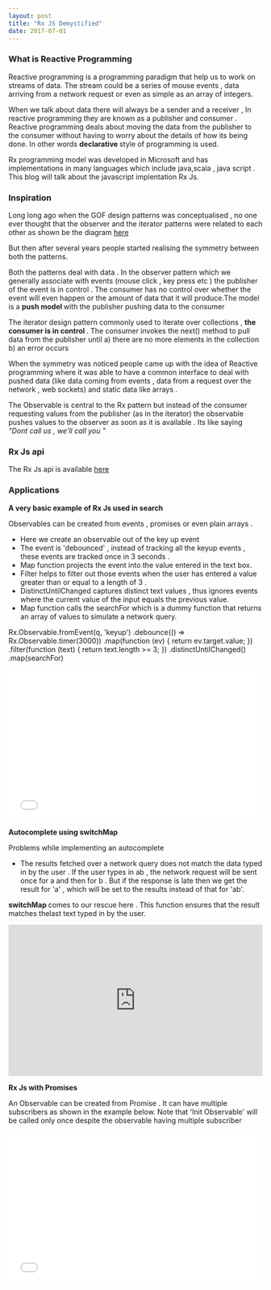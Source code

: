 ```yaml
---
layout: post
title: "Rx JS Demystified"
date: 2017-07-01
---
```


<h3> What is Reactive Programming </h3>

Reactive programming is a programming paradigm that help us to work on streams of data. The stream could be a series of mouse events , data arriving from a network request or even as simple as an array of integers.

When we talk about data there will always be a sender and a receiver , In reactive programming they are known as a publisher and consumer . Reactive programming deals about moving the data from the publisher to the consumer without having to worry about the details of how its being done. In other words <b> declarative </b> style of programming is used.

Rx programming model was developed in Microsoft and has implementations in many languages which include java,scala , java script . This blog will talk about the javascript implentation Rx Js.

<h3> Inspiration </h3>

Long long ago when the GOF design patterns was conceptualised , no one ever thought that the observer and the iterator patterns were related to each other as shown be the diagram  <a href="http://idiotechie.com/gang-of-four-gof-design-pattern"> here </a>

But then after several years people started realising the symmetry between both the patterns.

Both the patterns deal with data . In the observer pattern which we generally associate with events (mouse click , key press etc ) the publisher of the event is in control . The consumer has no control over whether the event will even happen or the amount of data that it will produce.The model is a <b> push model </b> with the publisher pushing data to the consumer

The iterator design pattern commonly used to iterate over collections , <b> the consumer is in control </b> . The consumer invokes the next() method to pull data from the publisher until a) there are no more elements in the collection b) an error occurs

When the symmetry was noticed people came up with the idea of Reactive programming where it was able to have a common interface to deal with pushed data (like data coming from events , data from a request over the network , web sockets)
and static data like arrays .

The Observable is central to the Rx pattern but instead of the consumer requesting values from the publisher (as in the iterator) the observable pushes values to the observer as soon as it is available . Its like saying <i> "Dont call us , we'll call you " </i>

<h3> Rx Js api </h3>

The Rx Js api is available <a href="https://www.learnrxjs.io">here</a>

<h3> Applications </h3>

<b> A very basic example of Rx Js used in search </b>

Observables can be created from events , promises or even plain arrays .
<ul>
<li> Here we create an observable out of the key up event </li>
<li> The event is 'debounced' , instead of tracking all the keyup events , these events are tracked once in 3 seconds . </li>
<li> Map function projects the event into the value entered in the text box. </li>
<li> Filter helps to filter out those events when the user has entered a value greater than or equal to a length of 3 . </li>
<li> DistinctUntilChanged captures distinct text values , thus ignores events where the current value of the input equals the previous value.</li>
<li> Map function calls the searchFor which is a dummy function that returns an array of values to simulate a network query.</li>
</ul>

<div class="code">   

Rx.Observable.fromEvent(q, 'keyup')
                   .debounce(() => Rx.Observable.timer(3000))
                   .map(function (ev) { return ev.target.value; })
                   .filter(function (text) { return text.length >= 3; })
                   .distinctUntilChanged()
                   .map(searchFor)

</div>

<iframe width="100%" height="300" src="//jsfiddle.net/pree888/b3Los8j5/embedded/" allowfullscreen="allowfullscreen" frameborder="0"></iframe>



<b> Autocomplete using switchMap </b>

Problems while implementing an autocomplete

<ul>
<li> The results fetched over a network query does not match the data typed in by the user . If the user types in ab , the network request will be sent once for a and then for b . But if the response is late then we get the result for 'a' , which will be set to the results instead of that for 'ab'.</li>
</ul>

<b> switchMap </b> comes to our rescue here . This function ensures that the result matches thelast text typed in by the user.

<iframe width="100%" height="300" src="https://jsfiddle.net/pree888/vLxxe5rn/embedded/" allowfullscreen="allowfullscreen" frameborder="0"></iframe>

<b> Rx Js with Promises </b>

An Observable can be created from Promise . It can have multiple subscribers as shown in the example below.
Note that 'Init Observable' will be called only once despite the observable having multiple subscriber



<iframe width="100%" height="300" src="//jsfiddle.net/pree888/7eczw2hb/8/embedded/" allowfullscreen="allowfullscreen" frameborder="0"></iframe>


